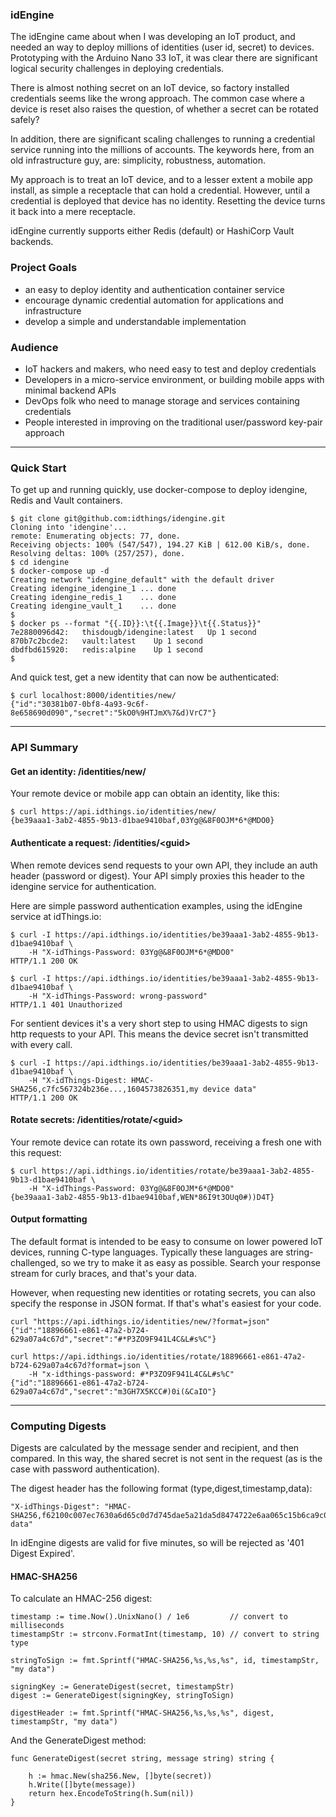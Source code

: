 ### idEngine
The idEngine came about when I was developing an IoT product, and needed an way to deploy millions of identities (user id, secret) to devices.
Prototyping with the Arduino Nano 33 IoT, it was clear there are significant logical security challenges in deploying credentials.

There is almost nothing secret on an IoT device, so factory installed credentials seems like the wrong approach.
The common case where a device is reset also raises the question, of whether a secret can be rotated safely?

In addition, there are significant scaling challenges to running a credential service running into the millions of accounts.
The keywords here, from an old infrastructure guy, are: simplicity, robustness, automation.

My approach is to treat an IoT device, and to a lesser extent a mobile app install, as simple a receptacle that can hold a credential.
However, until a credential is deployed that device has no identity.
Resetting the device turns it back into a mere receptacle.

idEngine currently supports either Redis (default) or HashiCorp Vault backends.

### Project Goals
* an easy to deploy identity and authentication container service
* encourage dynamic credential automation for applications and infrastructure
* develop a simple and understandable implementation

### Audience
* IoT hackers and makers, who need easy to test and deploy credentials
* Developers in a micro-service environment, or building mobile apps with minimal backend APIs
* DevOps folk who need to manage storage and services containing credentials
* People interested in improving on the traditional user/password key-pair approach

---

### Quick Start
To get up and running quickly, use docker-compose to deploy idengine, Redis and Vault containers.
```
$ git clone git@github.com:idthings/idengine.git
Cloning into 'idengine'...
remote: Enumerating objects: 77, done.
Receiving objects: 100% (547/547), 194.27 KiB | 612.00 KiB/s, done.
Resolving deltas: 100% (257/257), done.
$ cd idengine
$ docker-compose up -d
Creating network "idengine_default" with the default driver
Creating idengine_idengine_1 ... done
Creating idengine_redis_1    ... done
Creating idengine_vault_1    ... done
$
$ docker ps --format "{{.ID}}:\t{{.Image}}\t{{.Status}}"
7e2880096d42:	thisdougb/idengine:latest	Up 1 second
870b7c2bcde2:	vault:latest	Up 1 second
dbdfbd615920:	redis:alpine	Up 1 second
$
```
And quick test, get a new identity that can now be authenticated:
```
$ curl localhost:8000/identities/new/
{"id":"30381b07-0bf8-4a93-9c6f-8e658690d090","secret":"5kO0%9HTJmX%7&d)VrC7"}
```

---

### API Summary
#### Get an identity: /identities/new/
Your remote device or mobile app can obtain an identity, like this:
```
$ curl https://api.idthings.io/identities/new/
{be39aaa1-3ab2-4855-9b13-d1bae9410baf,03Yg@&8F0OJM*6*@MDO0}
```
#### Authenticate a request: /identities/&lt;guid&gt;
When remote devices send requests to your own API, they include an auth header (password or digest).
Your API simply proxies this header to the idengine service for authentication.

Here are simple password authentication examples, using the idEngine service at idThings.io:
```
$ curl -I https://api.idthings.io/identities/be39aaa1-3ab2-4855-9b13-d1bae9410baf \
    -H "X-idThings-Password: 03Yg@&8F0OJM*6*@MDO0"
HTTP/1.1 200 OK

$ curl -I https://api.idthings.io/identities/be39aaa1-3ab2-4855-9b13-d1bae9410baf \
    -H "X-idThings-Password: wrong-password"
HTTP/1.1 401 Unauthorized
```
For sentient devices it's a very short step to using HMAC digests to sign http requests to your API.
This means the device secret isn't transmitted with every call.
```
$ curl -I https://api.idthings.io/identities/be39aaa1-3ab2-4855-9b13-d1bae9410baf \
    -H "X-idThings-Digest: HMAC-SHA256,c7fc567324b236e...,1604573826351,my device data"
HTTP/1.1 200 OK
```
#### Rotate secrets: /identities/rotate/&lt;guid&gt;
Your remote device can rotate its own password, receiving a fresh one with this request:
```
$ curl https://api.idthings.io/identities/rotate/be39aaa1-3ab2-4855-9b13-d1bae9410baf \
    -H "X-idThings-Password: 03Yg@&8F0OJM*6*@MDO0"
{be39aaa1-3ab2-4855-9b13-d1bae9410baf,WEN*86I9t3OUq0#))D4T}
```
#### Output formatting
The default format is intended to be easy to consume on lower powered IoT devices, running C-type languages.
Typically these languages are string-challenged, so we try to make it as easy as possible.
Search your response stream for curly braces, and that's your data.

However, when requesting new identities or rotating secrets, you can also specify the response in JSON format.
If that's what's easiest for your code.
```
curl "https://api.idthings.io/identities/new/?format=json"
{"id":"18896661-e861-47a2-b724-629a07a4c67d","secret":"#*P3ZO9F941L4C&L#s%C"}

curl https://api.idthings.io/identities/rotate/18896661-e861-47a2-b724-629a07a4c67d?format=json \
    -H "x-idthings-password: #*P3ZO9F941L4C&L#s%C"
{"id":"18896661-e861-47a2-b724-629a07a4c67d","secret":"m3GH7X5KCC#)0i(&CaIO"}
```

---

### Computing Digests
Digests are calculated by the message sender and recipient, and then compared.
In this way, the shared secret is not sent in the request (as is the case with password authentication).

The digest header has the following format (type,digest,timestamp,data):
```
"X-idThings-Digest": "HMAC-SHA256,f62100c007ec7630a6d65c0d7d745dae5a21da5d8474722e6aa065c15b6ca9c0,1604573826351,my data"
```
In idEngine digests are valid for five minutes, so will be rejected as '401 Digest Expired'.
#### HMAC-SHA256
To calculate an HMAC-256 digest:
```
timestamp := time.Now().UnixNano() / 1e6         // convert to milliseconds
timestampStr := strconv.FormatInt(timestamp, 10) // convert to string type

stringToSign := fmt.Sprintf("HMAC-SHA256,%s,%s,%s", id, timestampStr, "my data")

signingKey := GenerateDigest(secret, timestampStr)
digest := GenerateDigest(signingKey, stringToSign)

digestHeader := fmt.Sprintf("HMAC-SHA256,%s,%s,%s", digest, timestampStr, "my data")
```
And the GenerateDigest method:
```
func GenerateDigest(secret string, message string) string {

	h := hmac.New(sha256.New, []byte(secret))
	h.Write([]byte(message))
	return hex.EncodeToString(h.Sum(nil))
}
```

